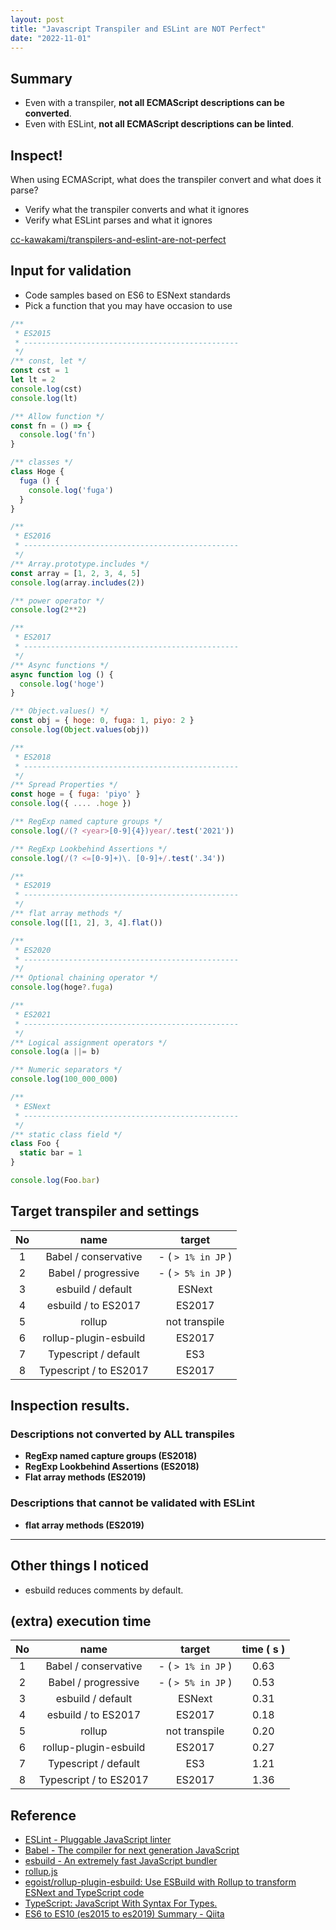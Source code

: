 ```yaml
---
layout: post
title: "Javascript Transpiler and ESLint are NOT Perfect"
date: "2022-11-01"
---
```


## Summary

- Even with a transpiler, **not all ECMAScript descriptions can be converted**.
- Even with ESLint, **not all ECMAScript descriptions can be linted**.

## Inspect!

When using ECMAScript, what does the transpiler convert and what does it parse?

- Verify what the transpiler converts and what it ignores
- Verify what ESLint parses and what it ignores

[cc-kawakami/transpilers-and-eslint-are-not-perfect](https://github.com/cc-kawakami/transpilers-and-eslint-are-not-perfect)

## Input for validation

- Code samples based on ES6 to ESNext standards
- Pick a function that you may have occasion to use

```javascript
/**
 * ES2015
 * ------------------------------------------------
 */
/** const, let */
const cst = 1
let lt = 2
console.log(cst)
console.log(lt)

/** Allow function */
const fn = () => {
  console.log('fn')
}

/** classes */
class Hoge {
  fuga () {
    console.log('fuga')
  }
}

/**
 * ES2016
 * ------------------------------------------------
 */
/** Array.prototype.includes */
const array = [1, 2, 3, 4, 5]
console.log(array.includes(2))

/** power operator */
console.log(2**2)

/**
 * ES2017
 * ------------------------------------------------
 */
/** Async functions */
async function log () {
  console.log('hoge')
}

/** Object.values() */
const obj = { hoge: 0, fuga: 1, piyo: 2 }
console.log(Object.values(obj))

/**
 * ES2018
 * ------------------------------------------------
 */
/** Spread Properties */
const hoge = { fuga: 'piyo' }
console.log({ .... .hoge })

/** RegExp named capture groups */
console.log(/(? <year>[0-9]{4})year/.test('2021'))

/** RegExp Lookbehind Assertions */
console.log(/(? <=[0-9]+)\. [0-9]+/.test('.34'))

/**
 * ES2019
 * ------------------------------------------------
 */
/** flat array methods */
console.log([[1, 2], 3, 4].flat())

/**
 * ES2020
 * ------------------------------------------------
 */
/** Optional chaining operator */
console.log(hoge?.fuga)

/**
 * ES2021
 * ------------------------------------------------
 */
/** Logical assignment operators */
console.log(a ||= b)

/** Numeric separators */
console.log(100_000_000)

/**
 * ESNext
 * ------------------------------------------------
 */
/** static class field */
class Foo {
  static bar = 1
}

console.log(Foo.bar)
```

## Target transpiler and settings

| No  |          name          |       target       |
| :-: | :--------------------: | :----------------: |
|  1  |  Babel / conservative  | - ( `> 1% in JP` ) |
|  2  |  Babel / progressive   | - ( `> 5% in JP` ) |
|  3  |   esbuild / default    |       ESNext       |
|  4  |  esbuild / to ES2017   |       ES2017       |
|  5  |         rollup         |   not transpile    |
|  6  | rollup-plugin-esbuild  |       ES2017       |
|  7  |  Typescript / default  |        ES3         |
|  8  | Typescript / to ES2017 |       ES2017       |

## Inspection results.

### Descriptions not converted by ALL transpiles

- **RegExp named capture groups (ES2018)**
- **RegExp Lookbehind Assertions (ES2018)**
- **Flat array methods (ES2019)**

### Descriptions that cannot be validated with ESLint

- **flat array methods (ES2019)**

---

## Other things I noticed

- esbuild reduces comments by default.

## (extra) execution time

| No  |          name          |       target       | time ( s ) |
| :-: | :--------------------: | :----------------: | :--------: |
|  1  |  Babel / conservative  | - ( `> 1% in JP` ) |    0.63    |
|  2  |  Babel / progressive   | - ( `> 5% in JP` ) |    0.53    |
|  3  |   esbuild / default    |       ESNext       |    0.31    |
|  4  |  esbuild / to ES2017   |       ES2017       |    0.18    |
|  5  |         rollup         |   not transpile    |    0.20    |
|  6  | rollup-plugin-esbuild  |       ES2017       |    0.27    |
|  7  |  Typescript / default  |        ES3         |    1.21    |
|  8  | Typescript / to ES2017 |       ES2017       |    1.36    |

## Reference

- [ESLint - Pluggable JavaScript linter](https://eslint.org/)
- [Babel - The compiler for next generation JavaScript](https://babeljs.io/)
- [esbuild - An extremely fast JavaScript bundler](https://esbuild.github.io/)
- [rollup.js](https://rollupjs.org/guide/en/)
- [egoist/rollup-plugin-esbuild: Use ESBuild with Rollup to transform ESNext and TypeScript code](https://github.com/egoist/rollup-plugin-esbuild)
- [TypeScript: JavaScript With Syntax For Types.](https://www.typescriptlang.org/)
- [ES6 to ES10 (es2015 to es2019) Summary - Qiita](https://qiita.com/ozoneboy/items/9c11ac3323ca94919052)
